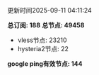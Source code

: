 更新时间2025-09-11 04:11:24

**总订阅: 188**
**总节点: 49458**
- vless节点: 23210
- hysteria2节点: 22

**google ping有效节点: 144**
